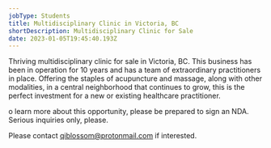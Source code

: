 ```yaml
---
jobType: Students
title: Multidisciplinary Clinic in Victoria, BC
shortDescription: Multidisciplinary Clinic for Sale
date: 2023-01-05T19:45:40.193Z
---
```

Thriving multidisciplinary clinic for sale in Victoria, BC. This business has been in operation for 10 years and has a team of extraordinary practitioners in place. Offering the staples of acupuncture and massage, along with other modalities, in a central neighborhood that continues to grow, this is the perfect investment for a new or existing healthcare practitioner. 

o learn more about this opportunity, please be prepared to sign an NDA. Serious inquiries only, please.

P﻿lease contact qiblossom@protonmail.com if interested.